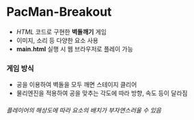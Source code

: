 # PacMan-Breakout
- *HTML* 코드로 구현한 **벽돌깨기** 게임
- 이미지, 소리 등 다양한 요소 사용
- **main.html** 실행 시 웹 브라우저로 플레이 가능

### 게임 방식
- 공을 이용하여 벽돌을 모두 깨면 스테이지 클리어
- 물리엔진을 적용하여 공을 맞추는 각도에 따라 방향, 속도 등이 달라짐

###### 플레이어의 해상도에 따라 요소의 배치가 부자연스러울 수 있음
